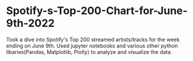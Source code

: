 # Spotify-s-Top-200-Chart-for-June-9th-2022
Took a dive into Spotify's Top 200 streamed artists/tracks for the week ending on June 9th. Used jupyter notebooks and various other python libaries(Pandas, Matplotlib, Plotly) to analyze and visualize the data. 
